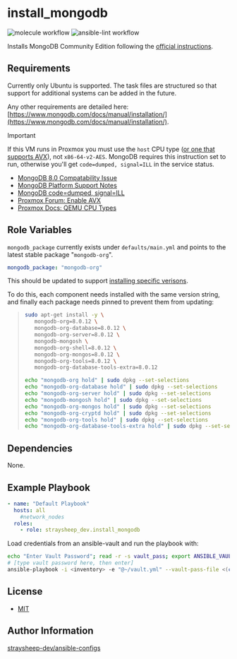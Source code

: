install_mongodb
=========

![molecule workflow](https://github.com/straysheep-dev/ansible-role-install_mongodb/actions/workflows/molecule.yml/badge.svg) ![ansible-lint workflow](https://github.com/straysheep-dev/ansible-role-install_mongodb/actions/workflows/ansible-lint.yml/badge.svg)

Installs MongoDB Community Edition following the [official instructions](https://www.mongodb.com/docs/manual/tutorial/install-mongodb-on-ubuntu/).

Requirements
------------

Currently only Ubuntu is supported. The task files are structured so that support for additional systems can be added in the future.

Any other requirements are detailed here: [https://www.mongodb.com/docs/manual/installation/](https://www.mongodb.com/docs/manual/installation/).

> [!IMPORTANT]
> If this VM runs in Proxmox you must use the `host` CPU type ([or one that supports AVX](https://pve.proxmox.com/pve-docs/pve-admin-guide.html#_qemu_cpu_types)), not `x86-64-v2-AES`. MongoDB requires this instruction set to run, otherwise you'll get `code=dumped, signal=ILL` in the service status.
>
> - [MongoDB 8.0 Compatability Issue](https://www.mongodb.com/community/forums/t/mongodb-8-0-compatibility-issue/299704)
> - [MongoDB Platform Support Notes](https://www.mongodb.com/docs/manual/administration/production-notes/#platform-support-notes)
> - [MongoDB code=dumped, signal=ILL](https://www.mongodb.com/community/forums/t/i-cannot-install-mongodb-on-ubuntu-22-04-2-live-server-code-dumped-signal-ill/224111)
> - [Proxmox Forum: Enable AVX](https://forum.proxmox.com/threads/enable-avx.129019/)
> - [Proxmox Docs: QEMU CPU Types](https://pve.proxmox.com/pve-docs/pve-admin-guide.html#_qemu_cpu_types)

Role Variables
--------------

`mongodb_package` currently exists under `defaults/main.yml` and points to the latest stable package "`mongodb-org`".

```yml
mongodb_package: "mongodb-org"
```

This should be updated to support [installing specific verisons](https://www.mongodb.com/docs/manual/tutorial/install-mongodb-on-ubuntu/#install-mongodb-community-server.).

To do this, each component needs installed with the same version string, and finally each package needs pinned to prevent them from updating:

> ```bash
> sudo apt-get install -y \
>    mongodb-org=8.0.12 \
>    mongodb-org-database=8.0.12 \
>    mongodb-org-server=8.0.12 \
>    mongodb-mongosh \
>    mongodb-org-shell=8.0.12 \
>    mongodb-org-mongos=8.0.12 \
>    mongodb-org-tools=8.0.12 \
>    mongodb-org-database-tools-extra=8.0.12
>
> echo "mongodb-org hold" | sudo dpkg --set-selections
> echo "mongodb-org-database hold" | sudo dpkg --set-selections
> echo "mongodb-org-server hold" | sudo dpkg --set-selections
> echo "mongodb-mongosh hold" | sudo dpkg --set-selections
> echo "mongodb-org-mongos hold" | sudo dpkg --set-selections
> echo "mongodb-org-cryptd hold" | sudo dpkg --set-selections
> echo "mongodb-org-tools hold" | sudo dpkg --set-selections
> echo "mongodb-org-database-tools-extra hold" | sudo dpkg --set-selections
> ```

Dependencies
------------

None.

Example Playbook
----------------

```yml
- name: "Default Playbook"
  hosts: all
    #network_nodes
  roles:
    - role: straysheep_dev.install_mongodb
```

Load credentials from an ansible-vault and run the playbook with:

```bash
echo "Enter Vault Password"; read -r -s vault_pass; export ANSIBLE_VAULT_PASSWORD=$vault_pass
# [type vault password here, then enter]
ansible-playbook -i <inventory> -e "@~/vault.yml" --vault-pass-file <(cat <<<$ANSIBLE_VAULT_PASSWORD) -v ./playbook.yml
```

License
-------

- [MIT](./LICENSE)

Author Information
------------------

[straysheep-dev/ansible-configs](https://github.com/straysheep-dev/ansible-configs)